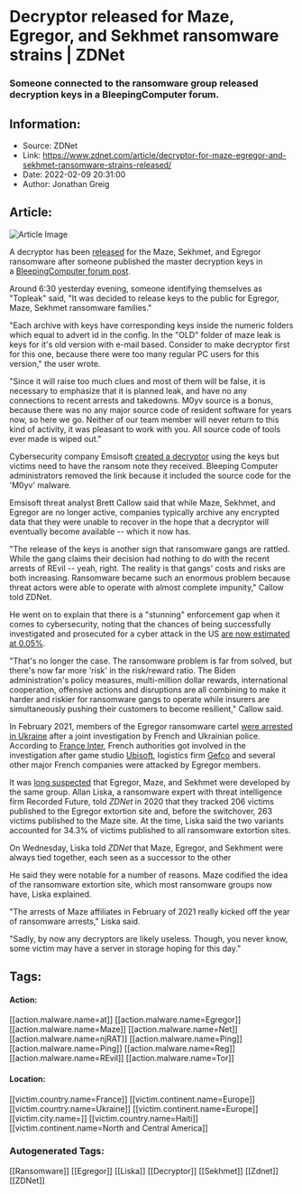 # Decryptor released for Maze, Egregor, and Sekhmet ransomware strains | ZDNet
### Someone connected to the ransomware group released decryption keys in a BleepingComputer forum.

## Information:
+ Source: ZDNet
+ Link: https://www.zdnet.com/article/decryptor-for-maze-egregor-and-sekhmet-ransomware-strains-released/
+ Date: 2022-02-09 20:31:00
+ Author: Jonathan Greig


## Article:
![Article Image](https://www.zdnet.com/a/img/resize/9dab19a6365349987cbdabb9e20befc28a312337/2018/12/08/64f3a47e-d4d8-4b20-a8ca-aeb34fa9e360/05-ransomware.png?width=770&height=578&fit=crop&format=pjpg&auto=webp)

A decryptor has been [released](https://www.emsisoft.com/ransomware-decryption-tools/maze-sekhmet-egregor) for the Maze, Sekhmet, and Egregor ransomware after someone published the master decryption keys in a [BleepingComputer forum post](https://www.bleepingcomputer.com/forums/t/768330/leak-maze-egregor-sekhmet-keys-along-with-m0yv-expiro-source-code/). 


Around 6:30 yesterday evening, someone identifying themselves as "Topleak" said, "It was decided to release keys to the public for Egregor, Maze, Sekhmet ransomware families." 

"Each archive with keys have corresponding keys inside the numeric folders which equal to advert id in the config. In the "OLD" folder of maze leak is keys for it's old version with e-mail based. Consider to make decryptor first for this one, because there were too many regular PC users for this version," the user wrote. 

"Since it will raise too much clues and most of them will be false, it is necessary to emphasize that it is planned leak, and have no any connections to recent arrests and takedowns. M0yv source is a bonus, because there was no any major source code of resident software for years now, so here we go. Neither of our team member will never return to this kind of activity, it was pleasant to work with you. All source code of tools ever made is wiped out."

Cybersecurity company Emsisoft [created a decryptor](https://www.emsisoft.com/ransomware-decryption-tools/maze-sekhmet-egregor) using the keys but victims need to have the ransom note they received. Bleeping Computer administrators removed the link because it included the source code for the 'M0yv' malware.  

Emsisoft threat analyst Brett Callow said that while Maze, Sekhmet, and Egregor are no longer active, companies typically archive any encrypted data that they were unable to recover in the hope that a decryptor will eventually become available -- which it now has. 

"The release of the keys is another sign that ransomware gangs are rattled. While the gang claims their decision had nothing to do with the recent arrests of REvil -- yeah, right. The reality is that gangs' costs and risks are both increasing. Ransomware became such an enormous problem because threat actors were able to operate with almost complete impunity," Callow told ZDNet. 






He went on to explain that there is a "stunning" enforcement gap when it comes to cybersecurity, noting that the chances of being successfully investigated and prosecuted for a cyber attack in the US [are now estimated at 0.05%](https://www.weforum.org/agenda/2019/02/fighting-cybercrime-what-happens-to-the-law-when-the-law-cannot-be-enforced/). 

"That's no longer the case. The ransomware problem is far from solved, but there's now far more 'risk' in the risk/reward ratio. The Biden administration's policy measures, multi-million dollar rewards, international cooperation, offensive actions and disruptions are all combining to make it harder and riskier for ransomware gangs to operate while insurers are simultaneously pushing their customers to become resilient," Callow said. 

In February 2021, members of the Egregor ransomware cartel [were arrested in Ukraine](https://www.zdnet.com/article/egregor-ransomware-operators-arrested-in-ukraine/) after a joint investigation by French and Ukrainian police. According to [France Inter](https://redirect.viglink.com/?key=eb6fd58fed8bafa3bbc0cbf20c219783&u=https%3A%2F%2Fwww.franceinter.fr%2Famp%2Fjustice%2Fcybersecurite-des-pirates-egregor-a-l-origine-de-l-attaque-contre-ouest-france-interpelles-en-ukraine&type=ap&loc=https%3A%2F%2Fwww.zdnet.com%2Fgoogle-amp%2Farticle%2Fegregor-ransomware-operators-arrested-in-ukraine%2F&ref=https%3A%2F%2Ft.co%2F), French authorities got involved in the investigation after game studio [Ubisoft](https://www.zdnet.com/article/ubisoft-crytek-data-posted-on-ransomware-gangs-site/), logistics firm [Gefco](https://www.lemagit.fr/actualites/252489533/Gefco-pris-a-son-tour-dans-la-tourmente-dune-cyberattaque-majeure) and several other major French companies were attacked by Egregor members. 

It was [long suspected](http://zdnet.com/article/as-maze-ransomware-group-retires-clients-turn-to-sekhmet-ransomware-spin-off-egregor/) that Egregor, Maze, and Sekhmet were developed by the same group. Allan Liska, a ransomware expert with threat intelligence firm Recorded Future, told *ZDNet* in 2020 that they tracked 206 victims published to the Egregor extortion site and, before the switchover, 263 victims published to the Maze site. At the time, Liska said the two variants accounted for 34.3% of victims published to all ransomware extortion sites.

On Wednesday, Liska told *ZDNet* that Maze, Egregor, and Sekhment were always tied together, each seen as a successor to the other 

He said they were notable for a number of reasons. Maze codified the idea of the ransomware extortion site, which most ransomware groups now have, Liska explained. 

"The arrests of Maze affiliates in February of 2021 really kicked off the year of ransomware arrests," Liska said.

"Sadly, by now any decryptors are likely useless. Though, you never know, some victim may have a server in storage hoping for this day."





## Tags:

#### Action:
[[action.malware.name=at]] [[action.malware.name=Egregor]] [[action.malware.name=Maze]] [[action.malware.name=Net]] [[action.malware.name=njRAT]] [[action.malware.name=Ping]] [[action.malware.name=Ping]] [[action.malware.name=Reg]] [[action.malware.name=REvil]] [[action.malware.name=Tor]]

#### Location:
[[victim.country.name=France]] [[victim.continent.name=Europe]] [[victim.country.name=Ukraine]] [[victim.continent.name=Europe]] [[victim.city.name=]] [[victim.country.name=Haiti]] [[victim.continent.name=North and Central America]]

### Autogenerated Tags:
[[Ransomware]] [[Egregor]] [[Liska]] [[Decryptor]] [[Sekhmet]] [[Zdnet]] [[ZDNet]]

